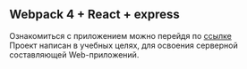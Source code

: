 ## Webpack 4 + React + express  

Ознакомиться с приложением можно перейдя по [ссылке](https://first-try-webrtc.netlify.com/)  
Проект написан в учебных целях, для освоения серверной составляющей Web-приложений.  

